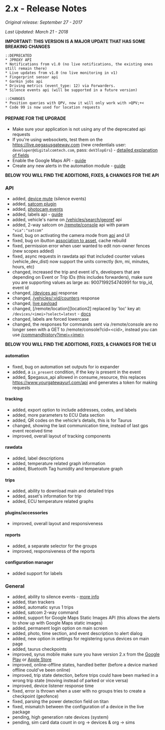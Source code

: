# 2.x - Release Notes
*Original release: September 27 - 2017*

*Last Updated: March 21 - 2018*

**IMPORTANT: THIS VERSION IS A MAJOR UPDATE THAT HAS SOME BREAKING CHANGES**

```
::DEPRECATED
* JPROXY API
* Notifications from v1.0 (no live notifications, the existing ones still remain there)
* Live updates from v1.0 (no live monitoring in v1)
* Fingerprint sensor api
* Garmin jobs api
* Driving metrics (event_type: 12) via Forwarders.
* Silence events api (will be supported in a future version)

::CHANGES
* Position queries with QPV, now it will only work with >QPV;+<
* Code 99 is now used for location requests

```


#### PREPARE FOR THE UPGRADE
* Make sure your application is not using any of the deprecated api requests
* If you're using websockets, test them on the https://live.pegasusgateway.com (new credentials user: `developer@digitalcomtech.com`, pass: `deV3lopErs`) - [detailed explanation of fields](https://docs.pegasusgateway.com/#detailed-payload-description)
* Enable the Google Maps API - [guide](https://docs.google.com/document/d/18YW6txo0zMe5CtXA5ZbJL9646kTSUzG6Ql4PYFRqxlA/edit#heading=h.wpt5knpp4c6x)
* Create any new alerts in the automation module - [guide](https://drive.google.com/open?id=1tnYm8dZjizPcl_5bay2HhJ9uvqAKtvVlk_WyWLkTbAY)


**BELOW YOU WILL FIND THE ADDITIONS, FIXES, & CHANGES FOR THE API**

### API
* added, [device mute](https://pegasus1.pegasusgateway.com/api/docs/#api-DeviceMute) (silence events)
* added, [satcom plugin](https://pegasus1.pegasusgateway.com/api/docs/#api-Plugins-GetSatcom)
* added, [photocam events](https://pegasus1.pegasusgateway.com/api/docs/#api-Plugins-PhotocamPostEvent)
* added, labels api - [guide](https://support.digitalcomtech.com/working-with-labels-trabajando-con-labels/)
* added, vehicle's name on [/vehicles/search/georef](https://pegasus1.pegasusgateway.com/api/docs/#api-Search-SearchVehicles) api
* added, 2-way satcom on [/remote/console](https://pegasus1.pegasusgateway.com/api/docs/#api-remote_Legacy-RemoteConsoleCmd) api with param `"via":"satcom"`
* fixed, bug on activating the camera mode from [api](https://pegasus1.pegasusgateway.com/api/docs/#api-Plugins-PhotocamStateActivate) and UI
* fixed, bug on ibutton [association to asset](https://pegasus1.pegasusgateway.com/api/docs/#api-iButtons-UpdateIbutton), cache rebuild
* fixed, permission error when user wanted to edit non-owner fences (new scopes added)
* fixed, async requests in rawdata api that included counter values (vehicle_dev_dist) now support the units correctly (km, mi, minutes, hours, etc)
* changed, increased the trip and event id's, developers that are depending on Event or Trip IDs (this includes forwarders), make sure you are supporting values as large as: 9007199254740991 for trip_id, event id
* changed, [/devices api](https://pegasus1.pegasusgateway.com/api/docs/#api-Devices-GetDevice) response
* changed, [/vehicles/:vid/counters](https://docs.pegasusgateway.com/#vehicle-counters) response
* changed, [live payload](https://docs.pegasusgateway.com/#detailed-payload-description)
* changed, [/remote/location][location2] replaced by 'loc' key at: `/devices/<imei>?select=latest`  - [docs](https://pegasus1.pegasusgateway.com/api/docs/#api-remote_Legacy-RemoteLocationLast)
* changed, labels are forced lowercase
* changed, the responses for commands sent via /remote/console are no longer seen with a GET to /remote/console?cid=&lt;cid&gt;, instead you can use [/commandhistory?imei=&lt;imei&gt;](https://pegasus1.pegasusgateway.com/api/docs/#api-remote_Legacy-RemoteCommandHistory)


**BELOW YOU WILL FIND THE ADDITIONS, FIXES, & CHANGES FOR THE UI**

#### automation
* fixed, bug on automation set outputs for io expander
* added, a `is_present` condition, if the key is present in the event
* added, $pegasus_api allowed in consume_resource, this replaces https://www.yourgatewayurl.com/api and generates a token for making requests

#### tracking
* added, export option to include addresses, codes, and labels
* added, more parameters to ECU Data section
* added, QR codes on the vehicle's details, this is for Taurus
* changed, showing the last communication time, instead of last gps event received time
* improved, overall layout of tracking components

#### rawdata
* added, label descriptions 
* added, temperature related graph information
* added, Bluetooth Tag humidity and temperature graph 

#### trips
* added, ability to download main and detailed trips
* added, asset's information for trip
* added, ECU temperature related graphs

#### plugins/accessories 
* improved, overall layout and responsiveness

#### reports
* added, a separate selector for the groups
* improved, responsiveness of the reports 

#### configuration manager
* added support for labels

### General
* added, ability to silence events - [more info](https://docs.pegasusgateway.com/#device-mute)
* added, titan trackers
* added, automatic syrus 1 trips
* added, satcom 2-way command
* added, support for Google Maps Static Images API (this allows the alerts to show up with Google Maps static images)
* added, permanent login option on main screen
* added, photo, time section, and event description to alert dialog
* added, new option in settings for registering syrus devices on main page
* added, taurus checkpoints
* improved, syrus mobile make sure you have version 2.x from the [Google Play](https://play.google.com/store/apps/details?id=com.syrus.app) or [Apple Store](https://itunes.apple.com/us/app/syrus-mobile/id910791550?ls=1&mt=8)
* improved, online-offline states, handled better (before a device marked offline could've been online)
* improved, trip state detection, before trips could have been marked in a wrong trip state (moving instead of parked or vice versa)
* improved, device listener response time
* fixed, error is thrown when a user with no groups tries to create a checkpoint (geofence)
* fixed, parsing the power detection field on titan
* fixed, mismatch between the configuration of a device in the live package
* pending, high generation rate devices (system)
* pending, sim card data count in org -> devices & org -> sims

